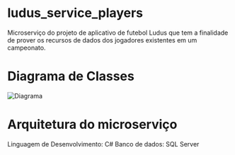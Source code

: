 # ludus_service_players

Microserviço do projeto de aplicativo de futebol Ludus que tem a finalidade de prover os recursos de dados dos jogadores existentes em um campeonato.

# Diagrama de Classes

![Diagrama](https://user-images.githubusercontent.com/70587854/236694948-79482512-d7c3-4655-9520-29a0ee8fef60.png)

# Arquitetura do microserviço
Linguagem de Desenvolvimento: C#
Banco de dados: SQL Server


